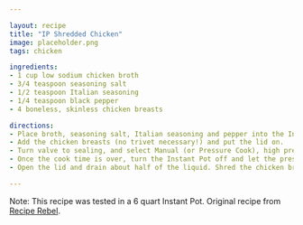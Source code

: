 ```yaml
---

layout: recipe
title: "IP Shredded Chicken"
image: placeholder.png
tags: chicken

ingredients:
- 1 cup low sodium chicken broth
- 3/4 teaspoon seasoning salt
- 1/2 teaspoon Italian seasoning
- 1/4 teaspoon black pepper
- 4 boneless, skinless chicken breasts

directions:
- Place broth, seasoning salt, Italian seasoning and pepper into the Instant Pot inner pot. Stir.
- Add the chicken breasts (no trivet necessary!) and put the lid on.
- Turn valve to sealing, and select Manual (or Pressure Cook), high pressure for 10 minutes (they will be cooked at 7-8 minutes, but a couple extra minutes makes them fall apart tender). It will take about 10 minutes to come to pressure and start counting down.
- Once the cook time is over, turn the Instant Pot off and let the pressure release naturally for 10 minutes (i.e., don’t touch it!).
- Open the lid and drain about half of the liquid. Shred the chicken breasts with the remaining liquid in the pot, and serve as desired. To freeze, let cool to room temperature before placing in freezer bags.

---
```


Note: This recipe was tested in a 6 quart Instant Pot. Original recipe from [Recipe Rebel](https://www.thereciperebel.com/instant-pot-shredded-chicken/).
